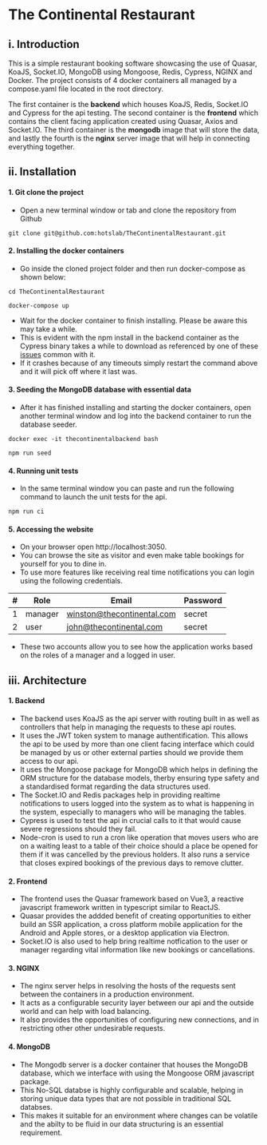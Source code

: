 # The Continental Restaurant

## i. Introduction

This is a simple restaurant booking software showcasing the use of Quasar, KoaJS, Socket.IO, MongoDB using Mongoose, Redis, Cypress, NGINX and Docker. The project consists of 4 docker containers all managed by a compose.yaml file located in the root directory. 

The first container is the **backend** which houses KoaJS, Redis, Socket.IO and Cypress for the api testing. The second container is the **frontend** which contains the client facing application created using Quasar, Axios and Socket.IO. The third container is the **mongodb** image that will store the data, and lastly the fourth is the **nginx** server image that will help in connecting everything together.

## ii. Installation

#### 1. Git clone the project

- Open a new terminal window or tab and clone the repository from Github

```
git clone git@github.com:hotslab/TheContinentalRestaurant.git
```


#### 2. Installing the docker containers
- Go inside the cloned project folder and then run docker-compose as shown below:

```
cd TheContinentalRestaurant

docker-compose up
```

- Wait for the docker container to finish installing. Please be aware this may take a while.
- This is evident with the npm install in the backend container as the Cypress binary takes a while to download as referenced by one of these [issues](https://github.com/cypress-io/cypress/issues/17652) common with it.
- If it crashes because of any timeouts simply restart the command above and it will pick off where it last was.

#### 3. Seeding the MongoDB database with essential data
- After it has finished installing and starting the docker containers, open another terminal window and log into the backend container to run the database seeder.

```
docker exec -it thecontinentalbackend bash

npm run seed
```

#### 4. Running unit tests

- In the same terminal window you can paste and run the following command to launch the unit tests for the api.

```
npm run ci
```

#### 5. Accessing the website

- On your browser open http://localhost:3050.
- You can browse the site as visitor and even make table bookings for yourself for you to dine in.
- To use more features like receiving real time notifications you can login using the following credentials.

|# | Role |Email | Password |
|---|---| --- | --- |
| 1 | manager | winston@thecontinental.com | secret |
| 2 | user | john@thecontinental.com | secret |  

- These two accounts allow you to see how the application works based on the roles of a manager and a logged in user.



## iii. Architecture

#### 1. Backend

- The backend uses KoaJS as the api server with routing built in as well as controllers that help in managing the requests to these api routes.
- It uses the JWT token system to manage authentification. This allows the api to be used by more than one client facing interface which could be managed by us or other external parties should we provide them access to our api.
- It uses the Mongoose package for MongoDB which helps in defining the ORM structure for the database models, therby ensuring type safety and a standardised format regarding the data structures used.
- The Socket.IO and Redis packages help in providing realtime notifications to users logged into the system as to what is happening in the system, especially to managers who will be managing the tables.
- Cypress is used to test the api in crucial calls to it that would cause severe regressions should they fail.
- Node-cron is used to run a cron like operation that moves users who are on a waiting least to a table of their choice should a place be opened for them if it was cancelled by the previous holders. It also runs a service that closes expired bookings of the previous days to remove clutter.

#### 2. Frontend

- The frontend uses the Quasar framework based on Vue3, a reactive javascript framework written in typescript similar to ReactJS. 
- Quasar provides the addded benefit of creating opportunities to either build an SSR application, a cross platform mobile application for the Android and Apple stores, or a desktop application via Electron.
- Socket.IO is also used to help bring realtime notfication to the user or manager regarding vital information like new bookings or cancellations.

#### 3. NGINX

- The nginx server helps in resolving the hosts of the requests sent between the containers in a production environment.
- It acts as a configurable security layer between our api and the outside world and can help with load balancing.
- It also provides the opportunities of configuring new connections, and in restricting other other undesirable requests.

#### 4. MongoDB
- The Mongodb server is a docker container that houses the MongoDB database, which we interface with using the Mongoose ORM javascript package.
- This No-SQL databse is highly configurable and scalable, helping in storing unique data types that are not possible in traditional SQL databses.
- This makes it suitable for an environment where changes can be volatile and the abilty to be fluid in our data structuring is an essential requirement. 